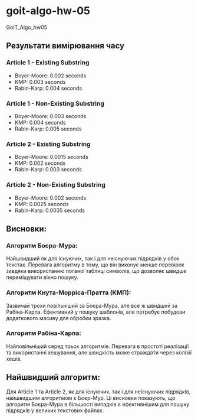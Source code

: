 # goit-algo-hw-05

GoIT_Algo_hw05

## Результати вимірювання часу 
### Article 1 - Existing Substring 
- Boyer-Moore: 0.002 seconds 
- KMP: 0.003 seconds 
- Rabin-Karp: 0.004 seconds 

### Article 1 - Non-Existing Substring 
- Boyer-Moore: 0.003 seconds 
- KMP: 0.004 seconds 
- Rabin-Karp: 0.005 seconds 

### Article 2 - Existing Substring 
- Boyer-Moore: 0.0015 seconds 
- KMP: 0.002 seconds 
- Rabin-Karp: 0.003 seconds 

### Article 2 - Non-Existing Substring
- Boyer-Moore: 0.002 seconds 
- KMP: 0.0025 seconds 
- Rabin-Karp: 0.0035 seconds

## Висновки:

### Алгоритм Боєра-Мура:
Найшвидший як для існуючих, так і для неіснуючих підрядків у обох текстах.
Перевага алгоритму в тому, що він виконує менше перевірок завдяки використанню
поганої таблиці символів, що дозволяє швидше переміщувати вікно пошуку. 

### Алгоритм Кнута-Морріса-Пратта (КМП):
Зазвичай трохи повільніший за Боєра-Мура, але все ж швидший за Рабіна-Карпа.
Ефективний у пошуку шаблонів, але потребує побудови додаткового масиву для
обробки зразка. 

### Алгоритм Рабіна-Карпа:
Найповільніший серед трьох алгоритмів. Перевага в простоті реалізації та
використанні хешування, але швидкість може страждати через колізії хешів.

## Найшвидший алгоритм: 
Для Article 1 та Article 2, як для існуючих, так і для неіснуючих підрядків, 
найшвидшим алгоритмом є Боєр-Мур. Ці висновки показують, що алгоритм Боєра-Мура в 
більшості випадків є ефективнішим для пошуку підрядків у великих текстових файлах.
